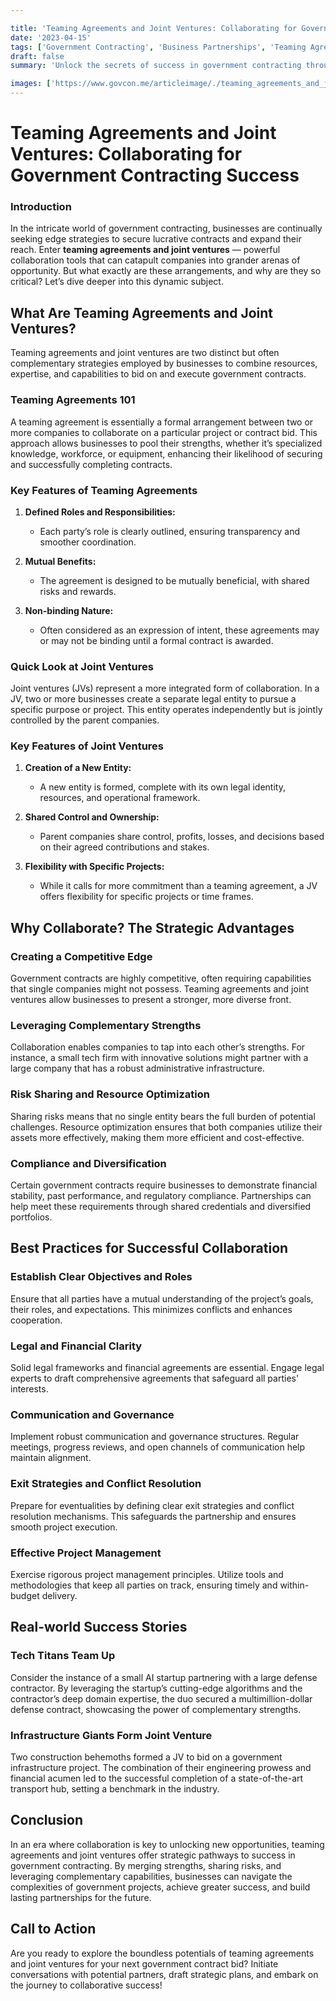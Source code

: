```yaml
---

title: 'Teaming Agreements and Joint Ventures: Collaborating for Government Contracting Success'
date: '2023-04-15'
tags: ['Government Contracting', 'Business Partnerships', 'Teaming Agreements', 'Joint Ventures']
draft: false
summary: 'Unlock the secrets of success in government contracting through innovative teaming agreements and joint ventures. Discover how collaboration can propel your business to new heights.'

images: ['https://www.govcon.me/articleimage/./teaming_agreements_and_joint_ventures_collaborating_for_government_contracting_success.webp']
---
```


# Teaming Agreements and Joint Ventures: Collaborating for Government Contracting Success

### Introduction

In the intricate world of government contracting, businesses are continually seeking edge strategies to secure lucrative contracts and expand their reach. Enter **teaming agreements and joint ventures** — powerful collaboration tools that can catapult companies into grander arenas of opportunity. But what exactly are these arrangements, and why are they so critical? Let’s dive deeper into this dynamic subject.

## What Are Teaming Agreements and Joint Ventures?

Teaming agreements and joint ventures are two distinct but often complementary strategies employed by businesses to combine resources, expertise, and capabilities to bid on and execute government contracts.

### Teaming Agreements 101

A teaming agreement is essentially a formal arrangement between two or more companies to collaborate on a particular project or contract bid. This approach allows businesses to pool their strengths, whether it’s specialized knowledge, workforce, or equipment, enhancing their likelihood of securing and successfully completing contracts.

### Key Features of Teaming Agreements

1. **Defined Roles and Responsibilities:**
   - Each party’s role is clearly outlined, ensuring transparency and smoother coordination.
  
2. **Mutual Benefits:**
   - The agreement is designed to be mutually beneficial, with shared risks and rewards.

3. **Non-binding Nature:**
   - Often considered as an expression of intent, these agreements may or may not be binding until a formal contract is awarded.

### Quick Look at Joint Ventures

Joint ventures (JVs) represent a more integrated form of collaboration. In a JV, two or more businesses create a separate legal entity to pursue a specific purpose or project. This entity operates independently but is jointly controlled by the parent companies.

### Key Features of Joint Ventures

1. **Creation of a New Entity:**
   - A new entity is formed, complete with its own legal identity, resources, and operational framework.
  
2. **Shared Control and Ownership:**
   - Parent companies share control, profits, losses, and decisions based on their agreed contributions and stakes.

3. **Flexibility with Specific Projects:**
   - While it calls for more commitment than a teaming agreement, a JV offers flexibility for specific projects or time frames.

## Why Collaborate? The Strategic Advantages

### Creating a Competitive Edge

Government contracts are highly competitive, often requiring capabilities that single companies might not possess. Teaming agreements and joint ventures allow businesses to present a stronger, more diverse front.

### Leveraging Complementary Strengths

Collaboration enables companies to tap into each other’s strengths. For instance, a small tech firm with innovative solutions might partner with a large company that has a robust administrative infrastructure.

### Risk Sharing and Resource Optimization

Sharing risks means that no single entity bears the full burden of potential challenges. Resource optimization ensures that both companies utilize their assets more effectively, making them more efficient and cost-effective.

### Compliance and Diversification

Certain government contracts require businesses to demonstrate financial stability, past performance, and regulatory compliance. Partnerships can help meet these requirements through shared credentials and diversified portfolios.

## Best Practices for Successful Collaboration

### Establish Clear Objectives and Roles

Ensure that all parties have a mutual understanding of the project’s goals, their roles, and expectations. This minimizes conflicts and enhances cooperation.

### Legal and Financial Clarity

Solid legal frameworks and financial agreements are essential. Engage legal experts to draft comprehensive agreements that safeguard all parties' interests.

### Communication and Governance

Implement robust communication and governance structures. Regular meetings, progress reviews, and open channels of communication help maintain alignment.

### Exit Strategies and Conflict Resolution

Prepare for eventualities by defining clear exit strategies and conflict resolution mechanisms. This safeguards the partnership and ensures smooth project execution.

### Effective Project Management

Exercise rigorous project management principles. Utilize tools and methodologies that keep all parties on track, ensuring timely and within-budget delivery.

## Real-world Success Stories

### Tech Titans Team Up

Consider the instance of a small AI startup partnering with a large defense contractor. By leveraging the startup’s cutting-edge algorithms and the contractor’s deep domain expertise, the duo secured a multimillion-dollar defense contract, showcasing the power of complementary strengths.

### Infrastructure Giants Form Joint Venture

Two construction behemoths formed a JV to bid on a government infrastructure project. The combination of their engineering prowess and financial acumen led to the successful completion of a state-of-the-art transport hub, setting a benchmark in the industry.

## Conclusion

In an era where collaboration is key to unlocking new opportunities, teaming agreements and joint ventures offer strategic pathways to success in government contracting. By merging strengths, sharing risks, and leveraging complementary capabilities, businesses can navigate the complexities of government projects, achieve greater success, and build lasting partnerships for the future.

## Call to Action

Are you ready to explore the boundless potentials of teaming agreements and joint ventures for your next government contract bid? Initiate conversations with potential partners, draft strategic plans, and embark on the journey to collaborative success!
